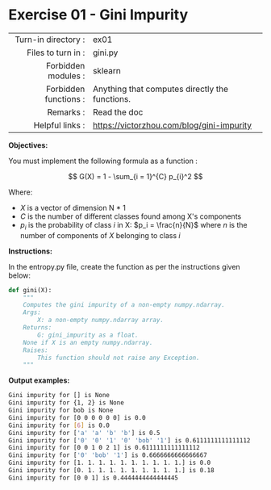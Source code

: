 # Exercise 01 - Gini Impurity

|                         |                    |
| -----------------------:| ------------------ |
|   Turn-in directory :   |  ex01              |
|   Files to turn in :    |  gini.py           |
|   Forbidden modules :   |  sklearn            |
|   Forbidden functions : |  Anything that computes directly the functions. |
|   Remarks :             |  Read the doc      |
|   Helpful links :       | https://victorzhou.com/blog/gini-impurity |

**Objectives:**

You must implement the following formula as a function : 

$$
G(X) = 1 - \sum_{i = 1}^{C} p_{i}^2 
$$

Where:  
- $X$ is a vector of dimension N * 1
- $C$ is the number of different classes found among X's components 
- $p_i$ is the probability of class $i$ in X: $p_i = \frac{n}{N}$ where $n$ is the number of components of $X$ belonging to class $i$

**Instructions:**

In the entropy.py file, create the function as per the instructions given below:

```python
def gini(X):
    """
    Computes the gini impurity of a non-empty numpy.ndarray.
    Args:
        X: a non-empty numpy.ndarray array.
    Returns:
        G: gini_impurity as a float.
	None if X is an empty numpy.ndarray.
    Raises:
        This function should not raise any Exception.
    """
```

**Output examples:**

```bash
Gini impurity for [] is None
Gini impurity for {1, 2} is None
Gini impurity for bob is None
Gini impurity for [0 0 0 0 0 0] is 0.0
Gini impurity for [6] is 0.0
Gini impurity for ['a' 'a' 'b' 'b'] is 0.5
Gini impurity for ['0' '0' '1' '0' 'bob' '1'] is 0.6111111111111112
Gini impurity for [0 0 1 0 2 1] is 0.6111111111111112
Gini impurity for ['0' 'bob' '1'] is 0.6666666666666667
Gini impurity for [1. 1. 1. 1. 1. 1. 1. 1. 1. 1.] is 0.0
Gini impurity for [0. 1. 1. 1. 1. 1. 1. 1. 1. 1.] is 0.18
Gini impurity for [0 0 1] is 0.4444444444444445
```
